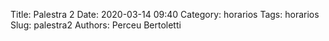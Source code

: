 Title: Palestra 2
Date: 2020-03-14 09:40
Category: horarios
Tags: horarios
Slug: palestra2
Authors: Perceu Bertoletti